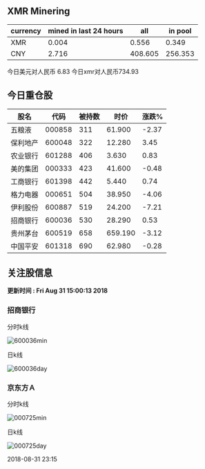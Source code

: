 ## XMR Minering

|currency|mined in last 24 hours|all|in pool|
|---|---|---|---|
|XMR|0.004|0.556|0.349|
|CNY|2.716|408.605|256.353|

今日美元对人民币 6.83	今日xmr对人民币734.93


## 今日重仓股 

|股名|代码|被持数|时价|涨跌%|
|---|---|---|---|---|
|五粮液|000858|311|61.900|-2.37|
|保利地产|600048|322|12.280|3.45|
|农业银行|601288|406|3.630|0.83|
|美的集团|000333|423|41.600|-0.48|
|工商银行|601398|442|5.440|0.74|
|格力电器|000651|504|38.950|-4.06|
|伊利股份|600887|519|24.200|-7.21|
|招商银行|600036|530|28.290|0.53|
|贵州茅台|600519|658|659.190|-3.12|
|中国平安|601318|690|62.980|-0.28|

## 关注股信息
**更新时间 : Fri Aug 31 15:00:13 2018**
### 招商银行 
分时k线

![600036min](http://image.sinajs.cn/newchart/min/n/sh600036.gif)

日k线

![600036day](http://image.sinajs.cn/newchart/daily/n/sh600036.gif)

### 京东方Ａ 
分时k线

![000725min](http://image.sinajs.cn/newchart/min/n/sz000725.gif)

日k线

![000725day](http://image.sinajs.cn/newchart/daily/n/sz000725.gif)

2018-08-31 23:15